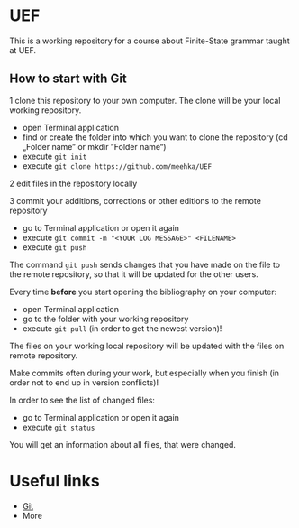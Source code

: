 
# UEF

This is a working repository for a course about Finite-State grammar taught at UEF.

## How to start with Git
1 clone this repository to your own computer. The clone will be your local working repository.
  - open Terminal application
  - find or create the folder into which you want to clone the repository (cd „Folder name” or mkdir ”Folder name“)
  - execute `git init`
  - execute `git clone https://github.com/meehka/UEF`

2 edit files in the repository locally

3 commit your additions, corrections or other editions to the remote repository
  - go to Terminal application or open it again
  - execute `git commit -m "<YOUR LOG MESSAGE>" <FILENAME>`
  - execute `git push`
  
The command `git push` sends changes that you have made on the file to the remote repository, so that it will be updated for the other users.

Every time **before** you start opening the bibliography on your computer:
- open Terminal application
- go to the folder with your working repository
- execute `git pull` (in order to get the newest version)!

The files on your working local repository will be updated with the files on remote repository. 

Make commits often during your work, but especially when you finish (in order not to end up in version conflicts)!

In order to see the list of changed files:
- go to Terminal application or open it again 
- execute `git status`

You will get an information about all files, that were changed. 

# Useful links

- [Git](https://en.wikipedia.org/wiki/Git)
- More
